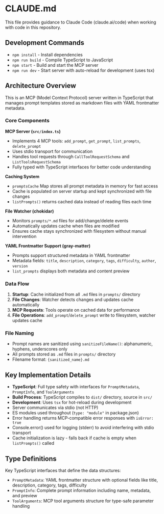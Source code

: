 # CLAUDE.md

This file provides guidance to Claude Code (claude.ai/code) when working with code in this repository.

## Development Commands

- `npm install` - Install dependencies
- `npm run build` - Compile TypeScript to JavaScript
- `npm start` - Build and start the MCP server 
- `npm run dev` - Start server with auto-reload for development (uses tsx)

## Architecture Overview

This is an MCP (Model Context Protocol) server written in TypeScript that manages prompt templates stored as markdown files with YAML frontmatter metadata.

### Core Components

**MCP Server (`src/index.ts`)**
- Implements 4 MCP tools: `add_prompt`, `get_prompt`, `list_prompts`, `delete_prompt`
- Uses stdio transport for communication
- Handles tool requests through `CallToolRequestSchema` and `ListToolsRequestSchema`
- Fully typed with TypeScript interfaces for better code understanding

**Caching System**
- `promptsCache` Map stores all prompt metadata in memory for fast access
- Cache is populated on server startup and kept synchronized with file changes
- `listPrompts()` returns cached data instead of reading files each time

**File Watcher (chokidar)**
- Monitors `prompts/*.md` files for add/change/delete events
- Automatically updates cache when files are modified
- Ensures cache stays synchronized with filesystem without manual intervention

**YAML Frontmatter Support (gray-matter)**
- Prompts support structured metadata in YAML frontmatter
- Metadata fields: `title`, `description`, `category`, `tags`, `difficulty`, `author`, `version`
- `list_prompts` displays both metadata and content preview

### Data Flow

1. **Startup**: Cache initialized from all `.md` files in `prompts/` directory
2. **File Changes**: Watcher detects changes and updates cache automatically  
3. **MCP Requests**: Tools operate on cached data for performance
4. **File Operations**: `add_prompt`/`delete_prompt` write to filesystem, watcher updates cache

### File Naming

- Prompt names are sanitized using `sanitizeFileName()`: alphanumeric, hyphens, underscores only
- All prompts stored as `.md` files in `prompts/` directory
- Filename format: `{sanitized_name}.md`

## Key Implementation Details

- **TypeScript**: Full type safety with interfaces for `PromptMetadata`, `PromptInfo`, and `ToolArguments`
- **Build Process**: TypeScript compiles to `dist/` directory, source in `src/`
- **Development**: Uses `tsx` for hot-reload during development
- Server communicates via stdio (not HTTP)
- ES modules used throughout (`type: "module"` in package.json)
- Error handling returns MCP-compatible error responses with `isError: true`
- Console.error() used for logging (stderr) to avoid interfering with stdio transport
- Cache initialization is lazy - falls back if cache is empty when `listPrompts()` called

## Type Definitions

Key TypeScript interfaces that define the data structures:
- `PromptMetadata`: YAML frontmatter structure with optional fields like title, description, category, tags, difficulty
- `PromptInfo`: Complete prompt information including name, metadata, and preview
- `ToolArguments`: MCP tool arguments structure for type-safe parameter handling
